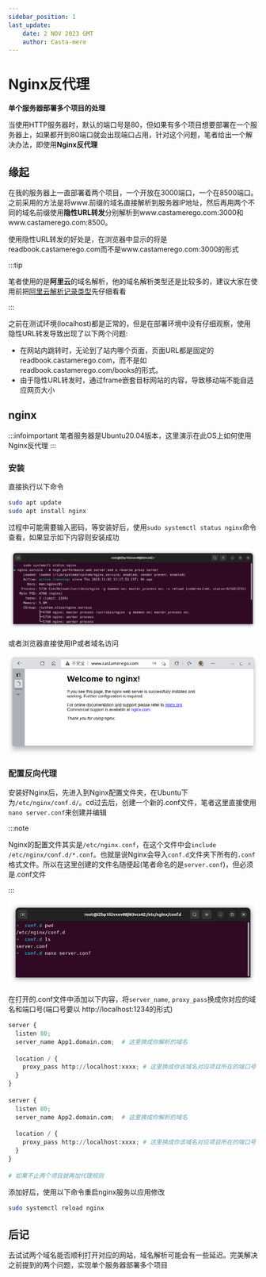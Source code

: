 ```yaml
---
sidebar_position: 1
last_update:
    date: 2 NOV 2023 GMT
    author: Casta-mere
---
```


# Nginx反代理

**单个服务器部署多个项目的处理**

当使用HTTP服务器时，默认的端口号是80，但如果有多个项目想要部署在一个服务器上，如果都开到80端口就会出现端口占用，针对这个问题，笔者给出一个解决办法，即使用**Nginx反代理**

## 缘起

在我的服务器上一直部署着两个项目，一个开放在3000端口，一个在8500端口。之前采用的方法是将www.前缀的域名直接解析到服务器IP地址，然后再用两个不同的域名前缀使用**隐性URL转发**分别解析到www.<span></span>castamerego.com:3000和www.<span></span>castamerego.<span></span>com:8500。

使用隐性URL转发的好处是，在浏览器中显示的将是readbook.<span></span>castamerego.<span></span>com而不是www.<span></span>castamerego.com:3000的形式

:::tip

笔者使用的是**阿里云**的域名解析，他的域名解析类型还是比较多的，建议大家在使用前把[阿里云解析记录类型]先仔细看看

:::

之前在测试环境(localhost)都是正常的，但是在部署环境中没有仔细观察，使用隐性URL转发导致出现了以下两个问题:
+ 在网站内跳转时，无论到了站内哪个页面，页面URL都是固定的readbook.<span></span>castamerego.<span></span>com，而不是如readbook.<span></span>castamerego.<span></span>com/books的形式。
+ 由于隐性URL转发时，通过frame嵌套目标网站的内容，导致移动端不能自适应网页大小

## nginx
:::infoimportant
笔者服务器是Ubuntu20.04版本，这里演示在此OS上如何使用Nginx反代理
:::
### 安装

直接执行以下命令

```bash
sudo apt update
sudo apt install nginx
```
过程中可能需要输入密码，等安装好后，使用`sudo systemctl status nginx`命令查看，如果显示如下内容则安装成功

![nginx status](./image/nginx反代理/nginxstatus.png "nginx status - terminal")

或者浏览器直接使用IP或者域名访问

![nginx status](./image/nginx反代理/nginxstatus2.png "nginx status —— browser")

### 配置反向代理

安装好Nginx后，先进入到Nginx配置文件夹，在Ubuntu下为`/etc/nginx/conf.d/`。cd过去后，创建一个新的.conf文件，笔者这里直接使用`nano server.conf`来创建并编辑

:::note

Nginx的配置文件其实是`/etc/nginx.conf`，在这个文件中会`include /etc/nginx/conf.d/*.conf`。也就是说Nginx会导入`conf.d`文件夹下所有的`.conf`格式文件。所以在这里创建的文件名随便起(笔者命名的是`server.conf`)，但必须是.conf文件

:::

![路径](./image/nginx反代理/server.confpwd.png "nginx config路径")

在打开的.conf文件中添加以下内容，将`server_name`, `proxy_pass`换成你对应的域名和端口号(端口号要以 http://<span></span>localhost:1234的形式)

```python
server {
  listen 80;
  server_name App1.domain.com;  # 这里换成你解析的域名

  location / {
    proxy_pass http://localhost:xxxx; # 这里换成你该域名对应项目所在的端口号
  }
}

server {
  listen 80;
  server_name App2.domain.com;  # 这里换成你解析的域名

  location / {
    proxy_pass http://localhost:xxxx; # 这里换成你该域名对应项目所在的端口号
  }
}

# 如果不止两个项目就再加代理规则
```

添加好后，使用以下命令重启nginx服务以应用修改

```bash
sudo systemctl reload nginx
```

## 后记

去试试两个域名能否顺利打开对应的网站，域名解析可能会有一些延迟。完美解决之前提到的两个问题，实现单个服务器部署多个项目

[阿里云解析记录类型]:https://help.aliyun.com/document_detail/29725.html?spm=a2c1d.8251892.0.0.456d5b76vPKwlR#h2-url-6